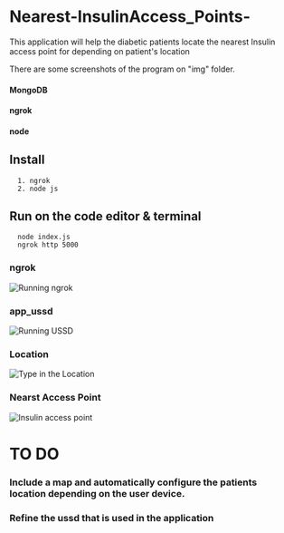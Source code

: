 # Nearest-InsulinAccess_Points-
This application will help the diabetic patients locate the nearest Insulin access point for depending on patient's location

There are some screenshots of the program on "img" folder.

#### MongoDB
#### ngrok
#### node

  ## Install 
      1. ngrok
      2. node js
  ## Run on the code editor & terminal
      node index.js
      ngrok http 5000
  ### ngrok
      
   ![Running ngrok](https://github.com/victorpreston/Nearest-InsulinAccess_Points-/assets/112781610/f1892b9f-b6a3-43ed-a09d-8bfbda4e5edd)
  ### app_ussd
   ![Running USSD](https://github.com/victorpreston/Nearest-InsulinAccess_Points-/assets/112781610/87214929-5aed-4335-9107-13f7ff5ef3da)
  ### Location
   ![Type in the Location](https://github.com/victorpreston/Nearest-InsulinAccess_Points-/assets/112781610/fa99cf69-edf6-4e5f-8aa8-910ce3170008)
  ### Nearst Access Point
   ![Insulin access point](https://github.com/victorpreston/Nearest-InsulinAccess_Points-/assets/112781610/ec11c25b-882e-49e0-a5b4-0f1c4be7aa75)


# TO DO
  ### Include a map and automatically configure the patients location depending on the user device.
  ### Refine the ussd that is used in the application
